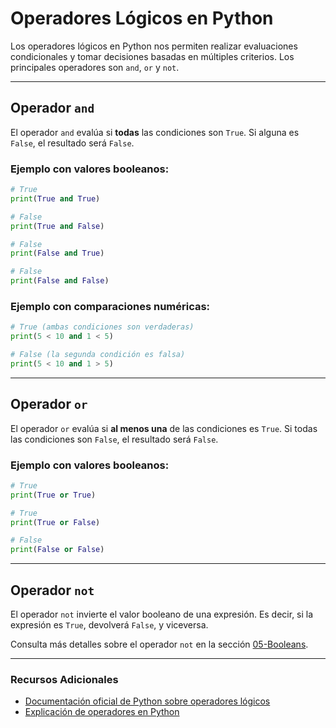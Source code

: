 # Operadores Lógicos en Python

Los operadores lógicos en Python nos permiten realizar evaluaciones condicionales y tomar decisiones basadas en múltiples criterios. Los principales operadores son `and`, `or` y `not`.

---

## Operador `and`

El operador `and` evalúa si **todas** las condiciones son `True`. Si alguna es `False`, el resultado será `False`.

### Ejemplo con valores booleanos:

```python
# True
print(True and True)

# False
print(True and False)

# False
print(False and True)

# False
print(False and False)
```

### Ejemplo con comparaciones numéricas:

```python
# True (ambas condiciones son verdaderas)
print(5 < 10 and 1 < 5)

# False (la segunda condición es falsa)
print(5 < 10 and 1 > 5)
```

---

## Operador `or`

El operador `or` evalúa si **al menos una** de las condiciones es `True`. Si todas las condiciones son `False`, el resultado será `False`.

### Ejemplo con valores booleanos:

```python
# True
print(True or True)

# True
print(True or False)

# False
print(False or False)
```

---

## Operador `not`

El operador `not` invierte el valor booleano de una expresión. Es decir, si la expresión es `True`, devolverá `False`, y viceversa.

Consulta más detalles sobre el operador `not` en la sección [05-Booleans](https://github.com/itsronalds/python-course/tree/main/05-Booleans).

---

### Recursos Adicionales

- [Documentación oficial de Python sobre operadores lógicos](https://docs.python.org/3/library/stdtypes.html#boolean-operations-and-or-not)
- [Explicación de operadores en Python](https://realpython.com/python-operators/#logical-operators)
